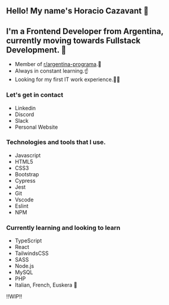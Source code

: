 ## Hello! My name's Horacio Cazavant :wave:

## I'm a Frontend Developer from Argentina, currently moving towards Fullstack Development. :muscle:
- Member of [r/argentina-programa](https://argentinaprograma.com/).:blue_heart:
- Always in constant learning.:point_up:
- Looking for my first IT work experience.:man_technologist:

### Let's get in contact
- Linkedin
- Discord
- Slack
- Personal Website

### Technologies and tools that I use.
- Javascript
- HTML5
- CSS3
- Bootstrap
- Cypress
- Jest
- Git
- Vscode
- Eslint
- NPM

### Currently learning and looking to learn
- TypeScript
- React
- TailwindsCSS
- SASS
- Node.js
- MySQL
- PHP
- Italian, French, Euskera :brain:

!!WIP!!
